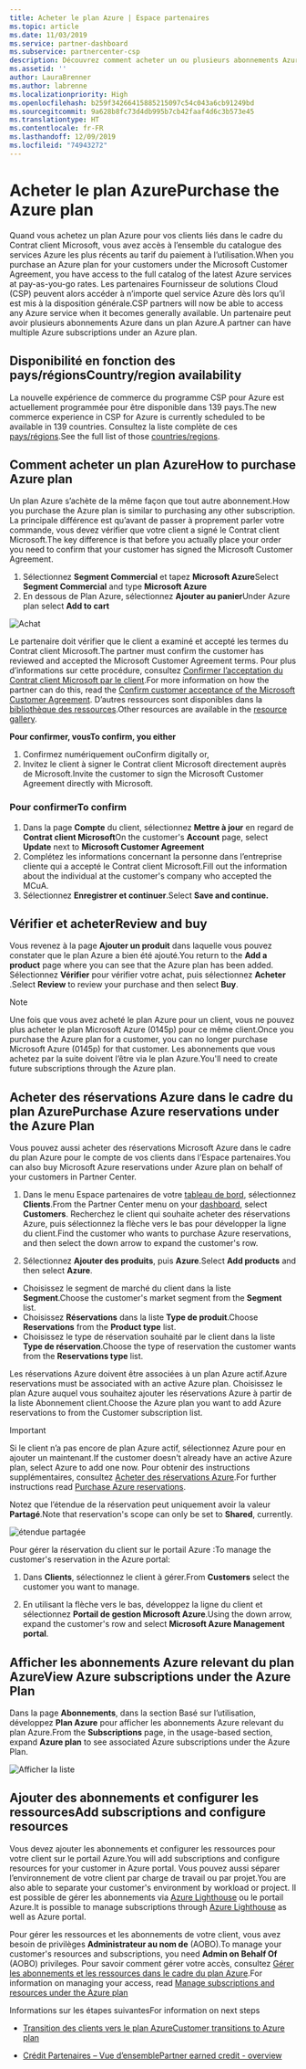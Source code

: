 ```yaml
---
title: Acheter le plan Azure | Espace partenaires
ms.topic: article
ms.date: 11/03/2019
ms.service: partner-dashboard
ms.subservice: partnercenter-csp
description: Découvrez comment acheter un ou plusieurs abonnements Azure et des réservations Azure dans le cadre du plan Azure pour configurer des ressources et pour consulter ou ajouter des abonnements.
ms.assetid: ''
author: LauraBrenner
ms.author: labrenne
ms.localizationpriority: High
ms.openlocfilehash: b259f34266415885215097c54c043a6cb91249bd
ms.sourcegitcommit: 9a628b8fc73d4db995b7cb42faaf4d6c3b573e45
ms.translationtype: HT
ms.contentlocale: fr-FR
ms.lasthandoff: 12/09/2019
ms.locfileid: "74943272"
---
```

# <a name="purchase-the-azure-plan"></a><span data-ttu-id="c6153-103">Acheter le plan Azure</span><span class="sxs-lookup"><span data-stu-id="c6153-103">Purchase the Azure plan</span></span>

<span data-ttu-id="c6153-104">Quand vous achetez un plan Azure pour vos clients liés dans le cadre du Contrat client Microsoft, vous avez accès à l’ensemble du catalogue des services Azure les plus récents au tarif du paiement à l’utilisation.</span><span class="sxs-lookup"><span data-stu-id="c6153-104">When you purchase an Azure plan for your customers under the Microsoft Customer Agreement, you have access to the full catalog of the latest Azure services at pay-as-you-go rates.</span></span> <span data-ttu-id="c6153-105">Les partenaires Fournisseur de solutions Cloud (CSP) peuvent alors accéder à n’importe quel service Azure dès lors qu’il est mis à la disposition générale.</span><span class="sxs-lookup"><span data-stu-id="c6153-105">CSP partners will now be able to access any Azure service when it becomes generally available.</span></span> <span data-ttu-id="c6153-106">Un partenaire peut avoir plusieurs abonnements Azure dans un plan Azure.</span><span class="sxs-lookup"><span data-stu-id="c6153-106">A partner can have multiple Azure subscriptions under an Azure plan.</span></span> 

## <a name="countryregion-availability"></a><span data-ttu-id="c6153-107">Disponibilité en fonction des pays/régions</span><span class="sxs-lookup"><span data-stu-id="c6153-107">Country/region availability</span></span>
<span data-ttu-id="c6153-108">La nouvelle expérience de commerce du programme CSP pour Azure est actuellement programmée pour être disponible dans 139 pays.</span><span class="sxs-lookup"><span data-stu-id="c6153-108">The new commerce experience in CSP for Azure is currently scheduled to be available in 139 countries.</span></span> <span data-ttu-id="c6153-109">Consultez la liste complète de ces [pays/régions](https://query.prod.cms.rt.microsoft.com/cms/api/am/binary/RE3QN0x).</span><span class="sxs-lookup"><span data-stu-id="c6153-109">See the full list of those [countries/regions](https://query.prod.cms.rt.microsoft.com/cms/api/am/binary/RE3QN0x).</span></span> 

## <a name="how-to-purchase-azure-plan"></a><span data-ttu-id="c6153-110">Comment acheter un plan Azure</span><span class="sxs-lookup"><span data-stu-id="c6153-110">How to purchase Azure plan</span></span>

<span data-ttu-id="c6153-111">Un plan Azure s’achète de la même façon que tout autre abonnement.</span><span class="sxs-lookup"><span data-stu-id="c6153-111">How you purchase the Azure plan is similar to purchasing any other subscription.</span></span> <span data-ttu-id="c6153-112">La principale différence est qu’avant de passer à proprement parler votre commande, vous devez vérifier que votre client a signé le Contrat client Microsoft.</span><span class="sxs-lookup"><span data-stu-id="c6153-112">The key difference is that before you actually place your order you need to confirm that your customer has signed the Microsoft Customer Agreement.</span></span>

1. <span data-ttu-id="c6153-113">Sélectionnez **Segment Commercial** et tapez **Microsoft Azure**</span><span class="sxs-lookup"><span data-stu-id="c6153-113">Select **Segment Commercial** and type **Microsoft Azure**</span></span> 
2. <span data-ttu-id="c6153-114">En dessous de Plan Azure, sélectionnez **Ajouter au panier**</span><span class="sxs-lookup"><span data-stu-id="c6153-114">Under Azure plan select **Add to cart**</span></span>

![Achat](images/azure/Azurepurchase1.png)

<span data-ttu-id="c6153-116">Le partenaire doit vérifier que le client a examiné et accepté les termes du Contrat client Microsoft.</span><span class="sxs-lookup"><span data-stu-id="c6153-116">The partner must confirm the customer has reviewed and accepted the Microsoft Customer Agreement terms.</span></span> <span data-ttu-id="c6153-117">Pour plus d’informations sur cette procédure, consultez [Confirmer l’acceptation du Contrat client Microsoft par le client](https://docs.microsoft.com/partner-center/confirm-customer-agreement).</span><span class="sxs-lookup"><span data-stu-id="c6153-117">For more information on how the partner can do this, read the [Confirm customer acceptance of the Microsoft Customer Agreement](https://docs.microsoft.com/partner-center/confirm-customer-agreement).</span></span> <span data-ttu-id="c6153-118">D’autres ressources sont disponibles dans la [bibliothèque des ressources](https://partner.microsoft.com/resources/collection/Microsoft-Customer-Agreement-in-the-CSP-program#/).</span><span class="sxs-lookup"><span data-stu-id="c6153-118">Other resources are available in the [resource gallery](https://partner.microsoft.com/resources/collection/Microsoft-Customer-Agreement-in-the-CSP-program#/).</span></span>

<span data-ttu-id="c6153-119">**Pour confirmer, vous**</span><span class="sxs-lookup"><span data-stu-id="c6153-119">**To confirm, you either**</span></span>
1. <span data-ttu-id="c6153-120">Confirmez numériquement ou</span><span class="sxs-lookup"><span data-stu-id="c6153-120">Confirm digitally or,</span></span>
2. <span data-ttu-id="c6153-121">Invitez le client à signer le Contrat client Microsoft directement auprès de Microsoft.</span><span class="sxs-lookup"><span data-stu-id="c6153-121">Invite the customer to sign the Microsoft Customer Agreement directly with Microsoft.</span></span> 

### <a name="to-confirm"></a><span data-ttu-id="c6153-122">Pour confirmer</span><span class="sxs-lookup"><span data-stu-id="c6153-122">To confirm</span></span> 

1. <span data-ttu-id="c6153-123">Dans la page **Compte** du client, sélectionnez **Mettre à jour** en regard de **Contrat client Microsoft**</span><span class="sxs-lookup"><span data-stu-id="c6153-123">On the customer's **Account** page, select **Update** next to **Microsoft Customer Agreement**</span></span>  
2. <span data-ttu-id="c6153-124">Complétez les informations concernant la personne dans l’entreprise cliente qui a accepté le Contrat client Microsoft.</span><span class="sxs-lookup"><span data-stu-id="c6153-124">Fill out the information about the individual at the customer's company who accepted the MCuA.</span></span>
3. <span data-ttu-id="c6153-125">Sélectionnez **Enregistrer et continuer**.</span><span class="sxs-lookup"><span data-stu-id="c6153-125">Select **Save and continue.**</span></span>  

## <a name="review-and-buy"></a><span data-ttu-id="c6153-126">Vérifier et acheter</span><span class="sxs-lookup"><span data-stu-id="c6153-126">Review and buy</span></span>

<span data-ttu-id="c6153-127">Vous revenez à la page **Ajouter un produit** dans laquelle vous pouvez constater que le plan Azure a bien été ajouté.</span><span class="sxs-lookup"><span data-stu-id="c6153-127">You return to the **Add a product** page where you can see that the Azure plan has been added.</span></span> <span data-ttu-id="c6153-128">Sélectionnez **Vérifier** pour vérifier votre achat, puis sélectionnez **Acheter** .</span><span class="sxs-lookup"><span data-stu-id="c6153-128">Select **Review** to review your purchase and then select **Buy**.</span></span> 

>[!Note]
><span data-ttu-id="c6153-129">Une fois que vous avez acheté le plan Azure pour un client, vous ne pouvez plus acheter le plan Microsoft Azure (0145p) pour ce même client.</span><span class="sxs-lookup"><span data-stu-id="c6153-129">Once you purchase the Azure plan for a customer, you can no longer purchase Microsoft Azure (0145p) for that customer.</span></span> <span data-ttu-id="c6153-130">Les abonnements que vous achetez par la suite doivent l’être via le plan Azure.</span><span class="sxs-lookup"><span data-stu-id="c6153-130">You'll need to create future subscriptions through the Azure plan.</span></span>

## <a name="purchase-azure-reservations-under-the-azure-plan"></a><span data-ttu-id="c6153-131">Acheter des réservations Azure dans le cadre du plan Azure</span><span class="sxs-lookup"><span data-stu-id="c6153-131">Purchase Azure reservations under the Azure Plan</span></span> 
  
<span data-ttu-id="c6153-132">Vous pouvez aussi acheter des réservations Microsoft Azure dans le cadre du plan Azure pour le compte de vos clients dans l’Espace partenaires.</span><span class="sxs-lookup"><span data-stu-id="c6153-132">You can also buy Microsoft Azure reservations under Azure plan on behalf of your customers in Partner Center.</span></span>

1. <span data-ttu-id="c6153-133">Dans le menu Espace partenaires de votre [tableau de bord](https://partner.microsoft.com/dashboard/), sélectionnez **Clients**.</span><span class="sxs-lookup"><span data-stu-id="c6153-133">From the Partner Center menu on your [dashboard](https://partner.microsoft.com/dashboard/), select **Customers**.</span></span> <span data-ttu-id="c6153-134">Recherchez le client qui souhaite acheter des réservations Azure, puis sélectionnez la flèche vers le bas pour développer la ligne du client.</span><span class="sxs-lookup"><span data-stu-id="c6153-134">Find the customer who wants to purchase Azure reservations, and then select the down arrow to expand the customer's row.</span></span> 

2. <span data-ttu-id="c6153-135">Sélectionnez **Ajouter des produits**, puis **Azure**.</span><span class="sxs-lookup"><span data-stu-id="c6153-135">Select **Add products** and then select **Azure**.</span></span> 
- <span data-ttu-id="c6153-136">Choisissez le segment de marché du client dans la liste **Segment**.</span><span class="sxs-lookup"><span data-stu-id="c6153-136">Choose the customer's market segment from the **Segment** list.</span></span> 
- <span data-ttu-id="c6153-137">Choisissez **Réservations**  dans la liste **Type de produit**.</span><span class="sxs-lookup"><span data-stu-id="c6153-137">Choose **Reservations** from the **Product type** list.</span></span> 
- <span data-ttu-id="c6153-138">Choisissez le type de réservation souhaité par le client dans la liste **Type de réservation**.</span><span class="sxs-lookup"><span data-stu-id="c6153-138">Choose the type of reservation the customer wants from the **Reservations type** list.</span></span> 

<span data-ttu-id="c6153-139">Les réservations Azure doivent être associées à un plan Azure actif.</span><span class="sxs-lookup"><span data-stu-id="c6153-139">Azure reservations must be associated with an active Azure plan.</span></span> <span data-ttu-id="c6153-140">Choisissez le plan Azure auquel vous souhaitez ajouter les réservations Azure à partir de la liste Abonnement client.</span><span class="sxs-lookup"><span data-stu-id="c6153-140">Choose the Azure plan you want to add Azure reservations to from the Customer subscription list.</span></span> 

>[!Important] 
><span data-ttu-id="c6153-141">Si le client n’a pas encore de plan Azure actif, sélectionnez Azure pour en ajouter un maintenant.</span><span class="sxs-lookup"><span data-stu-id="c6153-141">If the customer doesn't already have an active Azure plan, select Azure to add one now.</span></span> <span data-ttu-id="c6153-142">Pour obtenir des instructions supplémentaires, consultez [Acheter des réservations Azure](https://docs.microsoft.com/partner-center/azure-reservations-buying#purchase-azure-reservations).</span><span class="sxs-lookup"><span data-stu-id="c6153-142">For further instructions read [Purchase Azure reservations](https://docs.microsoft.com/partner-center/azure-reservations-buying#purchase-azure-reservations).</span></span>

<span data-ttu-id="c6153-143">Notez que l’étendue de la réservation peut uniquement avoir la valeur **Partagé**.</span><span class="sxs-lookup"><span data-stu-id="c6153-143">Note that reservation's scope can only be set to **Shared**, currently.</span></span> 

![étendue partagée](images/azure/addprods1.png)

<span data-ttu-id="c6153-145">Pour gérer la réservation du client sur le portail Azure :</span><span class="sxs-lookup"><span data-stu-id="c6153-145">To manage the customer's reservation in the Azure portal:</span></span> 

1. <span data-ttu-id="c6153-146">Dans **Clients**, sélectionnez le client à gérer.</span><span class="sxs-lookup"><span data-stu-id="c6153-146">From **Customers** select the customer you want to manage.</span></span> 

2. <span data-ttu-id="c6153-147">En utilisant la flèche vers le bas, développez la ligne du client et sélectionnez **Portail de gestion Microsoft Azure**.</span><span class="sxs-lookup"><span data-stu-id="c6153-147">Using the down arrow, expand the customer's row and select **Microsoft Azure Management portal**.</span></span>  
 
## <a name="view-azure-subscriptions-under-the-azure-plan"></a><span data-ttu-id="c6153-148">Afficher les abonnements Azure relevant du plan Azure</span><span class="sxs-lookup"><span data-stu-id="c6153-148">View Azure subscriptions under the Azure Plan</span></span> 

<span data-ttu-id="c6153-149">Dans la page **Abonnements**, dans la section Basé sur l’utilisation, développez **Plan Azure** pour afficher les abonnements Azure relevant du plan Azure.</span><span class="sxs-lookup"><span data-stu-id="c6153-149">From the **Subscriptions** page, in the usage-based section, expand **Azure plan** to see associated Azure subscriptions under the Azure Plan.</span></span>

![Afficher la liste](images/azure/addprods2.png) 


## <a name="add-subscriptions-and-configure-resources"></a><span data-ttu-id="c6153-151">Ajouter des abonnements et configurer les ressources</span><span class="sxs-lookup"><span data-stu-id="c6153-151">Add subscriptions and configure resources</span></span>

<span data-ttu-id="c6153-152">Vous devez ajouter les abonnements et configurer les ressources pour votre client sur le portail Azure.</span><span class="sxs-lookup"><span data-stu-id="c6153-152">You will add subscriptions and configure resources for your customer in Azure portal.</span></span> <span data-ttu-id="c6153-153">Vous pouvez aussi séparer l’environnement de votre client par charge de travail ou par projet.</span><span class="sxs-lookup"><span data-stu-id="c6153-153">You are also able to separate your customer's environment by workload or project.</span></span> <span data-ttu-id="c6153-154">Il est possible de gérer les abonnements via [Azure Lighthouse](https://azure.microsoft.com/services/azure-lighthouse/) ou le portail Azure.</span><span class="sxs-lookup"><span data-stu-id="c6153-154">It is possible to manage subscriptions through [Azure Lighthouse](https://azure.microsoft.com/services/azure-lighthouse/) as well as Azure portal.</span></span> 

<span data-ttu-id="c6153-155">Pour gérer les ressources et les abonnements de votre client, vous avez besoin de privilèges **Administrateur au nom de** (AOBO).</span><span class="sxs-lookup"><span data-stu-id="c6153-155">To manage your customer's resources and subscriptions, you need **Admin on Behalf Of** (AOBO) privileges.</span></span> <span data-ttu-id="c6153-156">Pour savoir comment gérer votre accès, consultez [Gérer les abonnements et les ressources dans le cadre du plan Azure](azure-plan-manage.md).</span><span class="sxs-lookup"><span data-stu-id="c6153-156">For information on managing your access, read [Manage subscriptions and resources under the Azure plan](azure-plan-manage.md)</span></span>

<span data-ttu-id="c6153-157">Informations sur les étapes suivantes</span><span class="sxs-lookup"><span data-stu-id="c6153-157">For information on next steps</span></span>

- [<span data-ttu-id="c6153-158">Transition des clients vers le plan Azure</span><span class="sxs-lookup"><span data-stu-id="c6153-158">Customer transitions to Azure plan</span></span>](azure-plan-transition.md)

- [<span data-ttu-id="c6153-159">Crédit Partenaires – Vue d’ensemble</span><span class="sxs-lookup"><span data-stu-id="c6153-159">Partner earned credit - overview</span></span>](partner-earned-credit.md)







            




    

  













    



    
